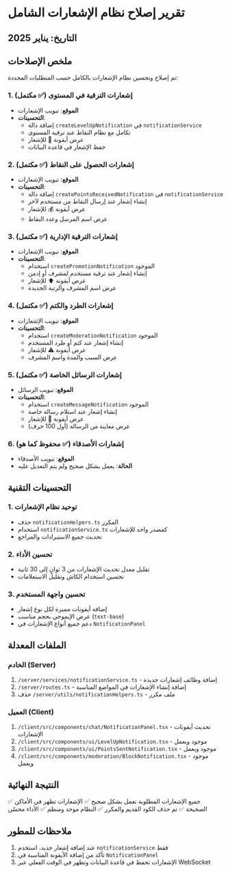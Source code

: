 # تقرير إصلاح نظام الإشعارات الشامل

## التاريخ: يناير 2025

## ملخص الإصلاحات

تم إصلاح وتحسين نظام الإشعارات بالكامل حسب المتطلبات المحددة:

### 1. إشعارات الترقية في المستوى (✅ مكتمل)

- **الموقع**: تبويب الإشعارات
- **التحسينات**:
  - إضافة دالة `createLevelUpNotification` في `notificationService`
  - تكامل مع نظام النقاط عند ترقية المستوى
  - عرض أيقونة 🎉 للإشعار
  - حفظ الإشعار في قاعدة البيانات

### 2. إشعارات الحصول على النقاط (✅ مكتمل)

- **الموقع**: تبويب الإشعارات
- **التحسينات**:
  - إضافة دالة `createPointsReceivedNotification` في `notificationService`
  - إنشاء إشعار عند إرسال النقاط من مستخدم لآخر
  - عرض أيقونة 💰 للإشعار
  - عرض اسم المرسل وعدد النقاط

### 3. إشعارات الترقية الإدارية (✅ مكتمل)

- **الموقع**: تبويب الإشعارات
- **التحسينات**:
  - استخدام `createPromotionNotification` الموجود
  - إنشاء إشعار عند ترقية مستخدم لمشرف أو إدمن
  - عرض أيقونة ⬆️ للإشعار
  - عرض اسم المشرف والرتبة الجديدة

### 4. إشعارات الطرد والكتم (✅ مكتمل)

- **الموقع**: تبويب الإشعارات
- **التحسينات**:
  - استخدام `createModerationNotification` الموجود
  - إنشاء إشعار عند كتم أو طرد المستخدم
  - عرض أيقونة ⚠️ للإشعار
  - عرض السبب والمدة واسم المشرف

### 5. إشعارات الرسائل الخاصة (✅ مكتمل)

- **الموقع**: تبويب الرسائل
- **التحسينات**:
  - استخدام `createMessageNotification` الموجود
  - إنشاء إشعار عند استلام رسالة خاصة
  - عرض أيقونة 💬 للإشعار
  - عرض معاينة من الرسالة (أول 100 حرف)

### 6. إشعارات الأصدقاء (✅ محفوظ كما هو)

- **الموقع**: تبويب الأصدقاء
- **الحالة**: يعمل بشكل صحيح ولم يتم التعديل عليه

## التحسينات التقنية

### 1. توحيد نظام الإشعارات

- حذف `notificationHelpers.ts` المكرر
- استخدام `notificationService.ts` كمصدر واحد للإشعارات
- تحديث جميع الاستيرادات والمراجع

### 2. تحسين الأداء

- تقليل معدل تحديث الإشعارات من 3 ثوانٍ إلى 30 ثانية
- تحسين استخدام الكاش وتقليل الاستعلامات

### 3. تحسين واجهة المستخدم

- إضافة أيقونات مميزة لكل نوع إشعار
- عرض الإيموجي بحجم مناسب (`text-base`)
- دعم جميع أنواع الإشعارات في `NotificationPanel`

## الملفات المعدلة

### الخادم (Server)

1. `/server/services/notificationService.ts` - إضافة وظائف إشعارات جديدة
2. `/server/routes.ts` - إضافة إنشاء الإشعارات في المواضع المناسبة
3. حذف `/server/utils/notificationHelpers.ts` - ملف مكرر

### العميل (Client)

1. `/client/src/components/chat/NotificationPanel.tsx` - تحديث أيقونات الإشعارات
2. `/client/src/components/ui/LevelUpNotification.tsx` - موجود ويعمل
3. `/client/src/components/ui/PointsSentNotification.tsx` - موجود ويعمل
4. `/client/src/components/moderation/BlockNotification.tsx` - موجود ويعمل

## النتيجة النهائية

✅ جميع الإشعارات المطلوبة تعمل بشكل صحيح
✅ الإشعارات تظهر في الأماكن الصحيحة
✅ تم حذف الكود القديم والمكرر
✅ النظام موحد ومنظم
✅ الأداء محسّن

## ملاحظات للمطور

1. عند إضافة إشعار جديد، استخدم `notificationService` فقط
2. تأكد من إضافة الأيقونة المناسبة في `NotificationPanel`
3. الإشعارات تحفظ في قاعدة البيانات وتظهر في الوقت الفعلي عبر WebSocket

